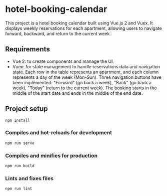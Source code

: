 # hotel-booking-calendar

This project is a hotel booking calendar built using Vue.js 2 and Vuex. It displays weekly reservations for each apartment, allowing users to navigate forward, backward, and return to the current week. 

## Requirements

- Vue 2: to create components and manage the UI.
- Vuex: for state management to handle reservations data and navigation state.
Each row in the table represents an apartment, and each column represents a day of the week (Mon-Sun).
Three navigation buttons have been implemented: "Forward" (go back a week), "Back" (go back a week), "Today" (return to the current week).
The booking starts in the middle of the start date and ends in the middle of the end date.

## Project setup
```
npm install
```

### Compiles and hot-reloads for development
```
npm run serve
```

### Compiles and minifies for production
```
npm run build
```

### Lints and fixes files
```
npm run lint
```



